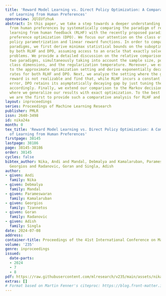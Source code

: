 ```yaml
---
title: 'Reward Model Learning vs. Direct Policy Optimization: A Comparative Analysis
  of Learning from Human Preferences'
openreview: JQlEUfzhuA
abstract: In this paper, we take a step towards a deeper understanding of learning
  from human preferences by systematically comparing the paradigm of reinforcement
  learning from human feedback (RLHF) with the recently proposed paradigm of direct
  preference optimization (DPO). We focus our attention on the class of loglinear
  policy parametrization and linear reward functions. In order to compare the two
  paradigms, we first derive minimax statistical bounds on the suboptimality gap induced
  by both RLHF and DPO, assuming access to an oracle that exactly solves the optimization
  problems. We provide a detailed discussion on the relative comparison between the
  two paradigms, simultaneously taking into account the sample size, policy and reward
  class dimensions, and the regularization temperature. Moreover, we extend our analysis
  to the approximate optimization setting and derive exponentially decaying convergence
  rates for both RLHF and DPO. Next, we analyze the setting where the ground-truth
  reward is not realizable and find that, while RLHF incurs a constant additional
  error, DPO retains its asymptotically decaying gap by just tuning the temperature
  accordingly. Finally, we extend our comparison to the Markov decision process setting,
  where we generalize our results with exact optimization. To the best of our knowledge,
  we are the first to provide such a comparative analysis for RLHF and DPO.
layout: inproceedings
series: Proceedings of Machine Learning Research
publisher: PMLR
issn: 2640-3498
id: nika24a
month: 0
tex_title: 'Reward Model Learning vs. Direct Policy Optimization: A Comparative Analysis
  of Learning from Human Preferences'
firstpage: 38145
lastpage: 38186
page: 38145-38186
order: 38145
cycles: false
bibtex_author: Nika, Andi and Mandal, Debmalya and Kamalaruban, Parameswaran and Tzannetos,
  Georgios and Radanovic, Goran and Singla, Adish
author:
- given: Andi
  family: Nika
- given: Debmalya
  family: Mandal
- given: Parameswaran
  family: Kamalaruban
- given: Georgios
  family: Tzannetos
- given: Goran
  family: Radanovic
- given: Adish
  family: Singla
date: 2024-07-08
address:
container-title: Proceedings of the 41st International Conference on Machine Learning
volume: '235'
genre: inproceedings
issued:
  date-parts:
  - 2024
  - 7
  - 8
pdf: https://raw.githubusercontent.com/mlresearch/v235/main/assets/nika24a/nika24a.pdf
extras: []
# Format based on Martin Fenner's citeproc: https://blog.front-matter.io/posts/citeproc-yaml-for-bibliographies/
---
```

